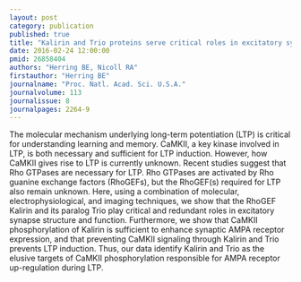 ```yaml
---
layout: post
category: publication
published: true
title: "Kalirin and Trio proteins serve critical roles in excitatory synaptic transmission and LTP."
date: 2016-02-24 12:00:00
pmid: 26858404
authors: "Herring BE, Nicoll RA"
firstauthor: "Herring BE"
journalname: "Proc. Natl. Acad. Sci. U.S.A."
journalvolume: 113
journalissue: 8
journalpages: 2264-9
---
```


The molecular mechanism underlying long-term potentiation (LTP) is critical for understanding learning and memory. CaMKII, a key kinase involved in LTP, is both necessary and sufficient for LTP induction. However, how CaMKII gives rise to LTP is currently unknown. Recent studies suggest that Rho GTPases are necessary for LTP. Rho GTPases are activated by Rho guanine exchange factors (RhoGEFs), but the RhoGEF(s) required for LTP also remain unknown. Here, using a combination of molecular, electrophysiological, and imaging techniques, we show that the RhoGEF Kalirin and its paralog Trio play critical and redundant roles in excitatory synapse structure and function. Furthermore, we show that CaMKII phosphorylation of Kalirin is sufficient to enhance synaptic AMPA receptor expression, and that preventing CaMKII signaling through Kalirin and Trio prevents LTP induction. Thus, our data identify Kalirin and Trio as the elusive targets of CaMKII phosphorylation responsible for AMPA receptor up-regulation during LTP.

